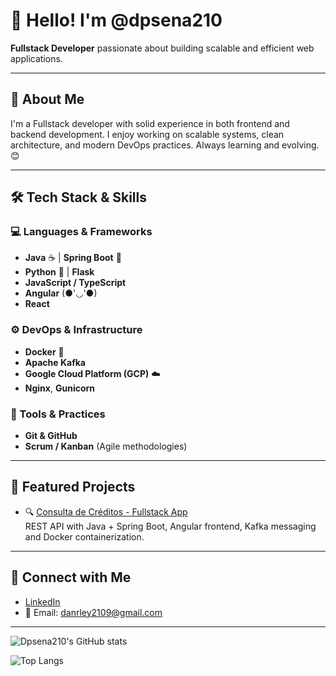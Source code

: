 # 👋 Hello! I'm @dpsena210  
**Fullstack Developer** passionate about building scalable and efficient web applications.

---

## 🚀 About Me  
I'm a Fullstack developer with solid experience in both frontend and backend development. I enjoy working on scalable systems, clean architecture, and modern DevOps practices. Always learning and evolving. 😊

---

## 🛠️ Tech Stack & Skills

### 💻 Languages & Frameworks
- **Java** ☕ | **Spring Boot** 🍩  
- **Python** 🐍 | **Flask**  
- **JavaScript / TypeScript**  
- **Angular** (●'◡'●)  
- **React**

### ⚙️ DevOps & Infrastructure
- **Docker** 🐳  
- **Apache Kafka**  
- **Google Cloud Platform (GCP)** ☁️  
- **Nginx**, **Gunicorn**

### 🧰 Tools & Practices
- **Git & GitHub**  
- **Scrum / Kanban** (Agile methodologies)

---

## 📂 Featured Projects
- 🔍 [Consulta de Créditos - Fullstack App](https://github.com/dpsena210/consulta-creditos)  
  REST API with Java + Spring Boot, Angular frontend, Kafka messaging and Docker containerization.

---

## 🔗 Connect with Me
- [LinkedIn](https://www.linkedin.com/in/danrley-perez-sena-600292133/)  
- 📧 Email: danrley2109@gmail.com  

---

![Dpsena210's GitHub stats](https://github-readme-stats.vercel.app/api?username=dpsena210&show_icons=true&theme=tokyonight)

![Top Langs](https://github-readme-stats.vercel.app/api/top-langs/?username=dpsena210&layout=compact&theme=tokyonight)
